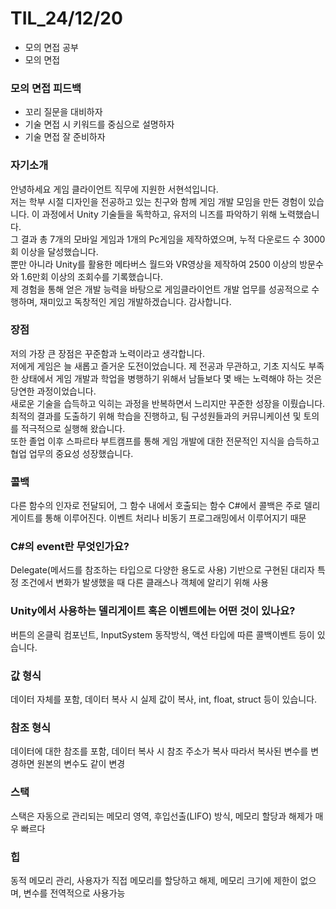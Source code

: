 # TIL_24/12/20

- 모의 면접 공부
- 모의 면접

### 모의 면접 피드백
- 꼬리 질문을 대비하자
- 기술 면접 시 키워드를 중심으로 설명하자
- 기술 면접 잘 준비하자

### 자기소개
안녕하세요 게임 클라이언트 직무에 지원한 서현석입니다. <br>
저는 학부 시절 디자인을 전공하고 있는 친구와 함께  게임 개발 모임을 만든 경험이 있습니다. 이 과정에서 Unity 기술들을 독학하고, 유저의 니즈를 파악하기 위해 노력했습니다. <br>
그 결과 총 7개의 모바일 게임과 1개의 Pc게임을 제작하였으며, 누적 다운로드 수 3000회 이상을 달성했습니다.  <br>
뿐만 아니라 Unity를 활용한 메타버스 월드와 VR영상을 제작하여 2500 이상의 방문수와 1.6만회 이상의 조회수를 기록했습니다.  <br>
제 경험을 통해 얻은 개발 능력을 바탕으로 게임클라이언트 개발 업무를 성공적으로 수행하며, 재미있고 독창적인 게임 개발하겠습니다. 감사합니다.


### 장점
저의 가장 큰 장점은 꾸준함과 노력이라고 생각합니다.  <br>
저에게 게임은 늘 새롭고 즐거운 도전이었습니다. 제 전공과 무관하고, 기초 지식도 부족한 상태에서 게임 개발과 학업을 병행하기 위해서 남들보다 몇 배는 노력해야 하는 것은 당연한 과정이었습니다.  <br>
새로운 기술을 습득하고 익히는 과정을 반복하면서 느리지만 꾸준한 성장을 이뤘습니다. 최적의 결과를 도출하기 위해 학습을 진행하고, 팀 구성원들과의 커뮤니케이션 및 토의를 적극적으로 실행해 왔습니다.  <br>
또한 졸업 이후 스파르타 부트캠프를 통해 게임 개발에 대한 전문적인 지식을 습득하고 협업 업무의 중요성 성장했습니다.

### 콜백
다른 함수의 인자로 전달되어, 그 함수 내에서 호출되는 함수
C#에서 콜백은 주로 델리게이트를 통해 이루어진다. 이벤트 처리나 비동기 프로그래밍에서 이루어지기 때문

### C#의 event란 무엇인가요?
Delegate(메서드를 참조하는 타입으로 다양한 용도로 사용) 기반으로 구현된 대리자
특정 조건에서 변화가 발생했을 때 다른 클래스나 객체에 알리기 위해 사용

### Unity에서 사용하는 델리게이트 혹은 이벤트에는 어떤 것이 있나요?
버튼의 온클릭 컴포넌트, InputSystem 동작방식, 액션 타입에 따른 콜백이벤트 등이 있습니다.

### 값 형식
데이터 자체를 포함, 데이터 복사 시 실제 값이 복사, int, float, struct 등이 있습니다.
### 참조 형식
데이터에 대한 참조를 포함,  데이터 복사 시 참조 주소가 복사 따라서 복사된 변수를 변경하면 원본의 변수도 같이 변경

### 스택
스택은 자동으로 관리되는 메모리 영역, 후입선출(LIFO) 방식, 메모리 할당과 해제가 매우 빠르다
### 힙
동적 메모리 관리, 사용자가 직접 메모리를 할당하고 해제, 메모리 크기에 제한이 없으며, 변수를 전역적으로 사용가능